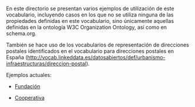 En este directorio se presentan varios ejemplos de utilización de este vocabulario, incluyendo casos en los que no se utiliza ninguna de las propiedades definidas en este vocabulario, sino únicamente aquellas definidas en la ontología W3C Organization Ontology, así como en schema.org.

También se hace uso de los vocabularios de representación de direcciones postales identificados en el vocabulario para direcciones postales en España (http://vocab.linkeddata.es/datosabiertos/def/urbanismo-infraestructuras/direccion-postal).

Ejemplos actuales:

- [Fundación](./examples/fundacion.ttl)

- [Cooperativa](./examples/cooperativa.ttl)
